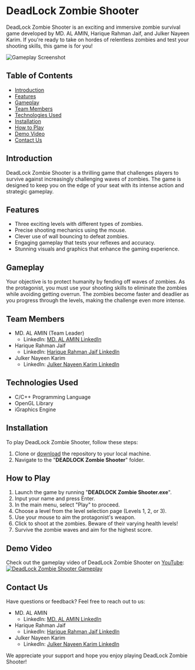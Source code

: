 # DeadLock Zombie Shooter

DeadLock Zombie Shooter is an exciting and immersive zombie survival game developed by MD. AL AMIN, Harique Rahman Jaif, and Julker Nayeen Karim. If you're ready to take on hordes of relentless zombies and test your shooting skills, this game is for you!

![Gameplay Screenshot](DEADLOCK%20Zombie%20Shooter%20iGraphics%20Project.png)

## Table of Contents

- [Introduction](#introduction)
- [Features](#features)
- [Gameplay](#gameplay)
- [Team Members](#team-members)
- [Technologies Used](#technologies-used)
- [Installation](#installation)
- [How to Play](#how-to-play)
- [Demo Video](#demo-video)
- [Contact Us](#contact-us)

## Introduction

DeadLock Zombie Shooter is a thrilling game that challenges players to survive against increasingly challenging waves of zombies. The game is designed to keep you on the edge of your seat with its intense action and strategic gameplay.

## Features

- Three exciting levels with different types of zombies.
- Precise shooting mechanics using the mouse.
- Clever use of wall bouncing to defeat zombies.
- Engaging gameplay that tests your reflexes and accuracy.
- Stunning visuals and graphics that enhance the gaming experience.

## Gameplay

Your objective is to protect humanity by fending off waves of zombies. As the protagonist, you must use your shooting skills to eliminate the zombies while avoiding getting overrun. The zombies become faster and deadlier as you progress through the levels, making the challenge even more intense.

## Team Members

- MD. AL AMIN (Team Leader)
  - LinkedIn: [MD. AL AMIN LinkedIn](https://www.linkedin.com/in/alaminxpro/)
- Harique Rahman Jaif
  - LinkedIn: [Harique Rahman Jaif LinkedIn](https://www.linkedin.com/in/harique-rahman-jaif/)
- Julker Nayeen Karim
  - LinkedIn: [Julker Nayeen Karim LinkedIn](https://www.linkedin.com/in/julker-nayeen-karim/)
## Technologies Used

- C/C++ Programming Language
- OpenGL Library
- iGraphics Engine

## Installation

To play DeadLock Zombie Shooter, follow these steps:

1. Clone or [download](https://github.com/alaminXpro/DeadLock-Zombie-Shooter/archive/refs/heads/main.zip) the repository to your local machine.
2. Navigate to the "**DEADLOCK Zombie Shooter**" folder.

## How to Play

1. Launch the game by running "**DEADLOCK Zombie Shooter.exe**".
2. Input your name and press Enter.
3. In the main menu, select "Play" to proceed.
4. Choose a level from the level selection page (Levels 1, 2, or 3).
5. Use your mouse to aim the protagonist's weapon.
6. Click to shoot at the zombies. Beware of their varying health levels!
7. Survive the zombie waves and aim for the highest score.

## Demo Video

Check out the gameplay video of DeadLock Zombie Shooter on [YouTube](https://www.youtube.com/watch?v=bjpfGj7gt4M):
[![DeadLock Zombie Shooter Gameplay](https://img.youtube.com/vi/bjpfGj7gt4M/maxresdefault.jpg)](https://www.youtube.com/watch?v=bjpfGj7gt4M)

## Contact Us

Have questions or feedback? Feel free to reach out to us:

- MD. AL AMIN
  - LinkedIn: [MD. AL AMIN LinkedIn](https://www.linkedin.com/in/alaminxpro/)
- Harique Rahman Jaif
  - LinkedIn: [Harique Rahman Jaif LinkedIn](https://www.linkedin.com/in/harique-rahman-jaif/)
- Julker Nayeen Karim
  - LinkedIn: [Julker Nayeen Karim LinkedIn](https://www.linkedin.com/in/julker-nayeen-karim/) <!-- You can add the LinkedIn profile link here -->

We appreciate your support and hope you enjoy playing DeadLock Zombie Shooter!

